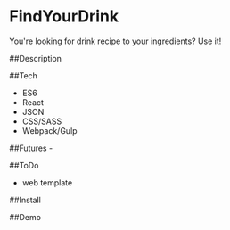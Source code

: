 # FindYourDrink

You're looking for drink recipe to your ingredients? Use it!

##Description

##Tech

- ES6
- React
- JSON
- CSS/SASS
- Webpack/Gulp

##Futures -

##ToDo

- web template

##Install

##Demo
